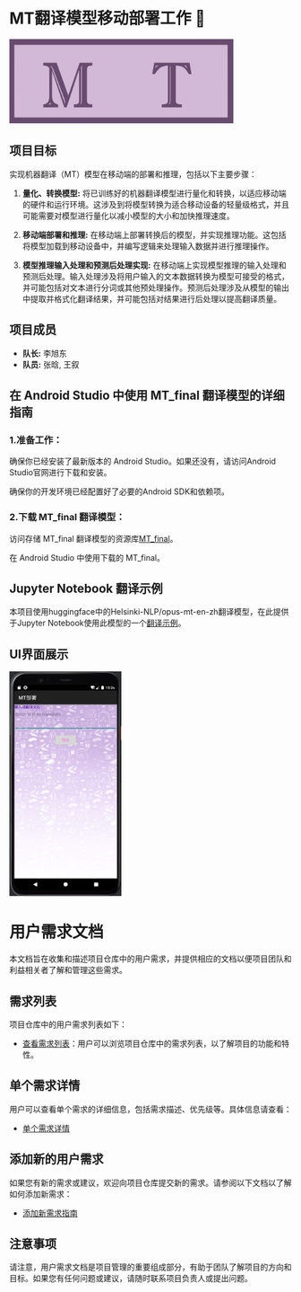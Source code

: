 # MT翻译模型移动部署工作 🌟

<img src='https://github.com/shuxiang111/MTmodel/blob/main/sources/MT_final.jpg' width=400 height=150>


## 项目目标
实现机器翻译（MT）模型在移动端的部署和推理，包括以下主要步骤：

1. **量化、转换模型:** 将已训练好的机器翻译模型进行量化和转换，以适应移动端的硬件和运行环境。这涉及到将模型转换为适合移动设备的轻量级格式，并且可能需要对模型进行量化以减小模型的大小和加快推理速度。

2. **移动端部署和推理:** 在移动端上部署转换后的模型，并实现推理功能。这包括将模型加载到移动设备中，并编写逻辑来处理输入数据并进行推理操作。

3. **模型推理输入处理和预测后处理实现:** 在移动端上实现模型推理的输入处理和预测后处理。输入处理涉及将用户输入的文本数据转换为模型可接受的格式，并可能包括对文本进行分词或其他预处理操作。预测后处理涉及从模型的输出中提取并格式化翻译结果，并可能包括对结果进行后处理以提高翻译质量。


## 项目成员
- **队长:** 李旭东
- **队员:** 张晗, 王叙


## 在 Android Studio 中使用 MT_final 翻译模型的详细指南
### 1.准备工作：

确保你已经安装了最新版本的 Android Studio。如果还没有，请访问Android Studio官网进行下载和安装。

确保你的开发环境已经配置好了必要的Android SDK和依赖项。

### 2.下载 MT_final 翻译模型：

访问存储 MT_final 翻译模型的资源库[MT_final](MT_final)。

在 Android Studio 中使用下载的 MT_final。


## Jupyter Notebook 翻译示例
本项目使用huggingface中的Helsinki-NLP/opus-mt-en-zh翻译模型，在此提供于Jupyter Notebook使用此模型的一个[翻译示例](MT_final.ipynb)。

## UI界面展示
<img src='https://github.com/shuxiang111/MTmodel/blob/main/sources/UI%E7%95%8C%E9%9D%A2.png' width=200 height=400>


# 用户需求文档

本文档旨在收集和描述项目仓库中的用户需求，并提供相应的文档以便项目团队和利益相关者了解和管理这些需求。


## 需求列表

项目仓库中的用户需求列表如下：

- [查看需求列表](docs/需求列表.md)：用户可以浏览项目仓库中的需求列表，以了解项目的功能和特性。


## 单个需求详情

用户可以查看单个需求的详细信息，包括需求描述、优先级等。具体信息请查看：

- [单个需求详情](docs/单个需求详情.md)


## 添加新的用户需求

如果您有新的需求或建议，欢迎向项目仓库提交新的需求。请参阅以下文档以了解如何添加新需求：

- [添加新需求指南](docs/添加新需求指南.docx)


## 注意事项

请注意，用户需求文档是项目管理的重要组成部分，有助于团队了解项目的方向和目标。如果您有任何问题或建议，请随时联系项目负责人或提出问题。


